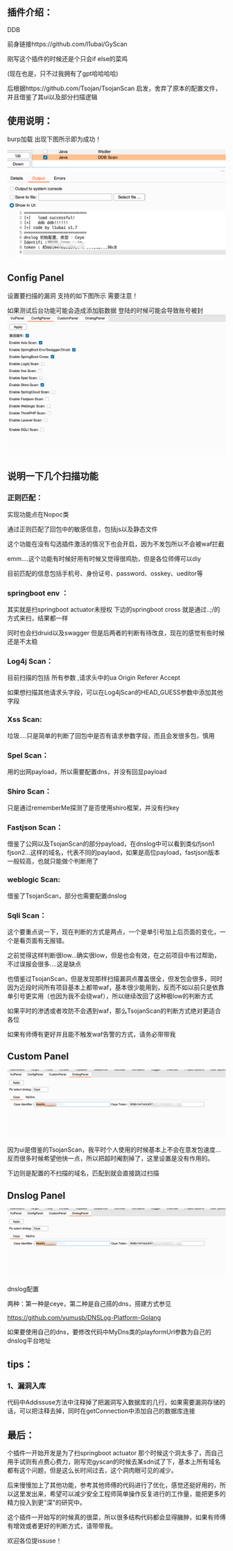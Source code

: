 ## 插件介绍：
DDB

前身链接https://github.com/l1ubai/GyScan

刚写这个插件的时候还是个只会if else的菜鸡

(现在也是，只不过我拥有了gpt哈哈哈哈)

后根据https://github.com/Tsojan/TsojanScan 启发，舍弃了原本的配置文件，并且借鉴了其ui以及部分扫描逻辑

## 使用说明：

burp加载 出现下图所示即为成功！

![使用说明](https://github.com/l1ubai/DDBscan/blob/main/1.PNG)

## Config Panel

设置要扫描的漏洞 支持的如下图所示 需要注意！

如果测试后台功能可能会造成添加脏数据 登陆的时候可能会导致账号被封
![Config](https://github.com/l1ubai/DDBscan/blob/main/2.png)

## 说明一下几个扫描功能

### 正则匹配：

实现功能点在Nopoc类

通过正则匹配了回包中的敏感信息，包括js以及静态文件

这个功能在没有勾选插件激活的情况下也会开启，因为不发包所以不会被waf拦截

emm....这个功能有时候好用有时候又觉得很鸡肋，但是各位师傅可以diy

目前匹配的信息包括手机号、身份证号、password、osskey、ueditor等

### springboot env ：

其实就是扫springboot actuator未授权 下边的springboot cross 就是通过..;/的方式来扫，结果都一样

同时也会扫druid以及swagger 但是后两者的判断有待改良，现在的感觉有些时候还是不太稳

### Log4j Scan：

目前扫描的包括 所有参数 ,请求头中的ua Origin Referer Accept

如果想扫描其他请求头字段，可以在Log4jScan的HEAD_GUESS参数中添加其他字段

### Xss Scan:

垃圾....只是简单的判断了回包中是否有请求参数字段，而且会发很多包，慎用

### Spel Scan：

用的出网payload，所以需要配置dns，并没有回显payload 

### Shiro Scan：

只是通过rememberMe探测了是否使用shiro框架，并没有扫key

### Fastjson Scan：

借鉴了公网以及TsojanScan的部分payload，在dnslog中可以看到类似fjson1 fjson2...这样的域名，代表不同的paylaod，如果是高位payload，fastjson版本一般较高，也就只能做个判断用了

### weblogic Scan:

借鉴了TsojanScan，部分也需要配置dnslog

### Sqli Scan：

这个要重点说一下，现在判断的方式是两点，一个是单引号加上后页面的变化，一个是看页面有无报错。

之前觉得这样判断很low...确实很low，但是也会有效，在之前项目中有过帮助，不过误报会很多....这是缺点

也借鉴过TsojanScan，但是发现那样扫描漏洞点覆盖很全，但发包会很多，同时因为近段时间所有项目基本上都带waf，基本很少能用到，反而不如以前只是依靠单引号更实用（也因为我不会绕waf），所以继续改回了这种极low的判断方式

如果平时的渗透或者攻防不会遇到waf，那么TsojanScan的判断方式绝对更适合各位

如果有师傅有更好并且能不触发waf告警的方式，请务必带带我

## Custom Panel

![Custom](https://github.com/l1ubai/DDBscan/blob/main/3.png)

因为ui是借鉴的TsojanScan，我平时个人使用的时候基本上不会在意发包速度...反而很多时候希望他快一点，所以把超时阉割掉了，这里设置是没有作用的。

下边则是配置的不扫描的域名，匹配到就会直接跳过扫描

## Dnslog Panel

![Dnslog](https://github.com/l1ubai/DDBscan/blob/main/4.png)

dnslog配置

两种：第一种是ceye，第二种是自己搭的dns，搭建方式参见

https://github.com/yumusb/DNSLog-Platform-Golang

如果要使用自己的dns，要修改代码中MyDns类的playformUrl参数为自己的dnslog平台地址

## tips：

### 1、漏洞入库

代码中Addissuse方法中注释掉了把漏洞写入数据库的几行，如果需要漏洞存储的话，可以把注释去掉，同时在getConnection中添加自己的数据库连接

## 最后：

个插件一开始开发是为了扫springboot actuator 那个时候这个洞太多了，而自己用手试则有点费心费力，刚写完gyscan的时候去某sdn试了下，基本上所有域名都有这个问题，但是这么长时间过去，这个洞肉眼可见的减少。

后来慢慢加上了其他功能，参考其他师傅的代码进行了优化，感觉还挺好用的，所以这里发出来，希望可以减少安全工程师简单操作反复进行的工作量，能把更多的精力投入到更"深"的研究中。

这个插件一开始写的时候真的很菜，所以很多结构代码都会显得臃肿，如果有师傅有增效或者更好的判断方式，请带带我。

欢迎各位提issuse！
